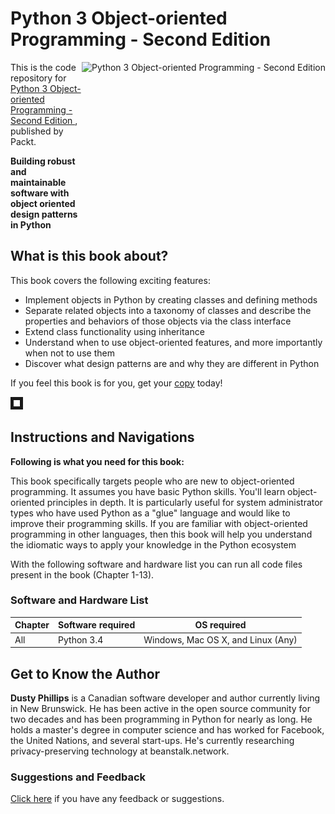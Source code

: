 # Python 3 Object-oriented Programming - Second Edition 

<a href="https://prod.packtpub.com/in/application-development/python-3-object-oriented-programming-second-edition?utm_source=github&utm_medium=repository&utm_campaign=9781784398781"><img src="https://prod.packtpub.com/media/catalog/product/cache/e4d64343b1bc593f1c5348fe05efa4a6/b/0/b03672_cover.png" alt="Python 3 Object-oriented Programming - Second Edition " height="256px" align="right"></a>

This is the code repository for [Python 3 Object-oriented Programming - Second Edition ](https://prod.packtpub.com/in/application-development/python-3-object-oriented-programming-second-edition?utm_source=github&utm_medium=repository&utm_campaign=), published by Packt.

**Building robust and maintainable software with object oriented design patterns in Python**

## What is this book about?

This book covers the following exciting features:

* Implement objects in Python by creating classes and defining methods
* Separate related objects into a taxonomy of classes and describe the properties and behaviors of those objects via the class interface
* Extend class functionality using inheritance
* Understand when to use object-oriented features, and more importantly when not to use them
* Discover what design patterns are and why they are different in Python

If you feel this book is for you, get your [copy](https://www.amazon.com/dp/1784398780) today!

<a href="https://www.packtpub.com/?utm_source=github&utm_medium=banner&utm_campaign=GitHubBanner"><img src="https://raw.githubusercontent.com/PacktPublishing/GitHub/master/GitHub.png" 
alt="https://www.packtpub.com/" border="5" /></a>

## Instructions and Navigations

**Following is what you need for this book:**

This book specifically targets people who are new to object-oriented programming. It assumes you have basic Python skills. You'll learn object-oriented principles in depth. It is particularly useful for system administrator types who have used Python as a "glue" language and would like to improve their programming skills.
If you are familiar with object-oriented programming in other languages, then this book will help you understand the idiomatic ways to apply your knowledge in the Python ecosystem

With the following software and hardware list you can run all code files present in the book (Chapter 1-13).
### Software and Hardware List
| Chapter  | Software required                    | OS required |
| -------- | ------------------------------------ | ----------------------------------- |
| All      | Python 3.4                           | Windows, Mac OS X, and Linux (Any)  |



## Get to Know the Author
**Dusty Phillips**
 is a Canadian software developer and author currently living in New Brunswick. He has been active in the open source community for two decades and has been programming in Python for nearly as long. He holds a master's degree in computer science and has worked for Facebook, the United Nations, and several start-ups. He's currently researching privacy-preserving technology at beanstalk.network.


### Suggestions and Feedback
[Click here](https://docs.google.com/forms/d/e/1FAIpQLSdy7dATC6QmEL81FIUuymZ0Wy9vH1jHkvpY57OiMeKGqib_Ow/viewform) if you have any feedback or suggestions.


